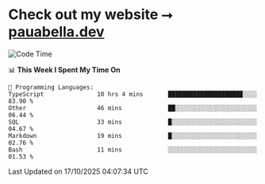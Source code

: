 # Check out my website ⭢ [pauabella.dev](https://pauabella.dev)

<!--START_SECTION:waka-->
![Code Time](http://img.shields.io/badge/Code%20Time-4%2C908%20hrs%2040%20mins-blue)

📊 **This Week I Spent My Time On** 

```text
💬 Programming Languages: 
TypeScript               10 hrs 4 mins       █████████████████████░░░░   83.90 % 
Other                    46 mins             ██░░░░░░░░░░░░░░░░░░░░░░░   06.44 % 
SQL                      33 mins             █░░░░░░░░░░░░░░░░░░░░░░░░   04.67 % 
Markdown                 19 mins             █░░░░░░░░░░░░░░░░░░░░░░░░   02.76 % 
Bash                     11 mins             ░░░░░░░░░░░░░░░░░░░░░░░░░   01.53 % 
```


 Last Updated on 17/10/2025 04:07:34 UTC
<!--END_SECTION:waka-->
